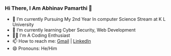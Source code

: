 ### Hi There, I Am Abhinav Pamarthi 👋

- 🏫 I’m currently Pursuing My 2nd Year In computer Science Stream at K L University 
- 🌱 I’m currently learning Cyber Security, Web Development
- 👨‍💻 I'm A Coding Enthusiast
- 📫 How to reach me: <a href="mailto:pamarthiabhinavforwork@gmail.com" target="__blank">Gmail</a> | <a href="https://www.linkedin.com/in/abhinav-pamarthi" target="__blank">LinkedIn</a>
- 😄 Pronouns: He/Him


<!-- [Gmail](mailto:pamarthiabhinavforwork@gmail.com){:target="_blank"} | [linkedIn](https://www.linkedin.com/in/abhinav-pamarthi){:target="_blank"} -->

<!-- ## Stargazers over time 
[![Stargazers over time](https://starchart.cc/pamarthiabhinav/pamarthiabhinav.svg)](https://starchart.cc/pamarthiabhinav/pamarthiabhinav) -->
